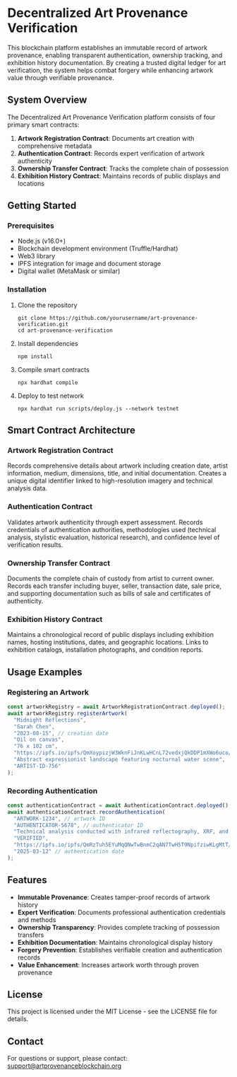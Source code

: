 # Decentralized Art Provenance Verification

This blockchain platform establishes an immutable record of artwork provenance, enabling transparent authentication, ownership tracking, and exhibition history documentation. By creating a trusted digital ledger for art verification, the system helps combat forgery while enhancing artwork value through verifiable provenance.

## System Overview

The Decentralized Art Provenance Verification platform consists of four primary smart contracts:

1. **Artwork Registration Contract**: Documents art creation with comprehensive metadata
2. **Authentication Contract**: Records expert verification of artwork authenticity
3. **Ownership Transfer Contract**: Tracks the complete chain of possession
4. **Exhibition History Contract**: Maintains records of public displays and locations

## Getting Started

### Prerequisites

- Node.js (v16.0+)
- Blockchain development environment (Truffle/Hardhat)
- Web3 library
- IPFS integration for image and document storage
- Digital wallet (MetaMask or similar)

### Installation

1. Clone the repository
   ```
   git clone https://github.com/yourusername/art-provenance-verification.git
   cd art-provenance-verification
   ```

2. Install dependencies
   ```
   npm install
   ```

3. Compile smart contracts
   ```
   npx hardhat compile
   ```

4. Deploy to test network
   ```
   npx hardhat run scripts/deploy.js --network testnet
   ```

## Smart Contract Architecture

### Artwork Registration Contract
Records comprehensive details about artwork including creation date, artist information, medium, dimensions, title, and initial documentation. Creates a unique digital identifier linked to high-resolution imagery and technical analysis data.

### Authentication Contract
Validates artwork authenticity through expert assessment. Records credentials of authentication authorities, methodologies used (technical analysis, stylistic evaluation, historical research), and confidence level of verification results.

### Ownership Transfer Contract
Documents the complete chain of custody from artist to current owner. Records each transfer including buyer, seller, transaction date, sale price, and supporting documentation such as bills of sale and certificates of authenticity.

### Exhibition History Contract
Maintains a chronological record of public displays including exhibition names, hosting institutions, dates, and geographic locations. Links to exhibition catalogs, installation photographs, and condition reports.

## Usage Examples

### Registering an Artwork
```javascript
const artworkRegistry = await ArtworkRegistrationContract.deployed();
await artworkRegistry.registerArtwork(
  "Midnight Reflections",
  "Sarah Chen",
  "2023-08-15", // creation date
  "Oil on canvas",
  "76 x 102 cm",
  "https://ipfs.io/ipfs/QmXoypizjW3WknFiJnKLwHCnL72vedxjQkDDP1mXWo6uco/artwork.jpg",
  "Abstract expressionist landscape featuring nocturnal water scene",
  "ARTIST-ID-756"
);
```

### Recording Authentication
```javascript
const authenticationContract = await AuthenticationContract.deployed();
await authenticationContract.recordAuthentication(
  "ARTWORK-1234", // artwork ID
  "AUTHENTICATOR-5678", // authenticator ID
  "Technical analysis conducted with infrared reflectography, XRF, and stylistic comparison",
  "VERIFIED",
  "https://ipfs.io/ipfs/QmRzTuh5EYuMqQNwTwBnmC2qAN7TwH5T9NpifziwKLgMtT/report.pdf",
  "2025-03-12" // authentication date
);
```

## Features

- **Immutable Provenance**: Creates tamper-proof records of artwork history
- **Expert Verification**: Documents professional authentication credentials and methods
- **Ownership Transparency**: Provides complete tracking of possession transfers
- **Exhibition Documentation**: Maintains chronological display history
- **Forgery Prevention**: Establishes verifiable creation and authentication records
- **Value Enhancement**: Increases artwork worth through proven provenance

## License

This project is licensed under the MIT License - see the LICENSE file for details.

## Contact

For questions or support, please contact: support@artprovenanceblockchain.org
